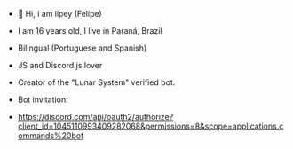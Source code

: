 - 👋 Hi, i am lipey (Felipe)

- I am 16 years old, I live in Paraná, Brazil
- Bilingual (Portuguese and Spanish)
- JS and Discord.js lover

- Creator of the "Lunar System" verified bot.
- Bot invitation:
- https://discord.com/api/oauth2/authorize?client_id=1045110993409282068&permissions=8&scope=applications.commands%20bot
